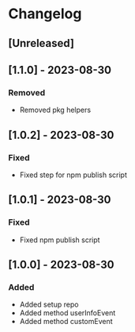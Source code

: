 # Changelog

## [Unreleased]

## [1.1.0] - 2023-08-30

### Removed

- Removed pkg helpers

## [1.0.2] - 2023-08-30

### Fixed

- Fixed step for npm publish script

## [1.0.1] - 2023-08-30

### Fixed

- Fixed npm publish script

## [1.0.0] - 2023-08-30

### Added

- Added setup repo
- Added method userInfoEvent
- Added method customEvent
